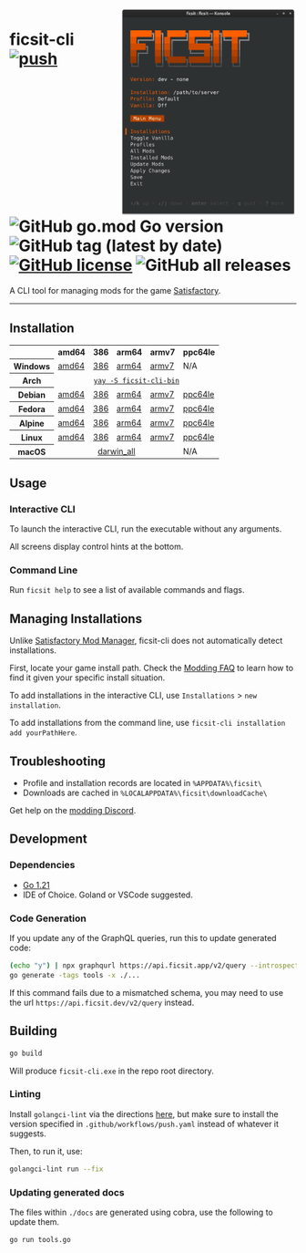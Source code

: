 <!-- markdownlint-disable MD033 -->
<!-- markdownlint-disable MD041 -->
<img align="right" width="310" src="./.github/screenshot.png" alt="ficsit-cli screenshot" />

# ficsit-cli [![push](https://github.com/Vilsol/ficsit-cli/actions/workflows/push.yaml/badge.svg)](https://github.com/Vilsol/ficsit-cli/actions/workflows/push.yaml) ![GitHub go.mod Go version](https://img.shields.io/github/go-mod/go-version/vilsol/ficsit-cli) ![GitHub tag (latest by date)](https://img.shields.io/github/v/tag/vilsol/ficsit-cli) [![GitHub license](https://img.shields.io/github/license/Vilsol/ficsit-cli)](https://github.com/Vilsol/ficsit-cli/blob/master/LICENSE) ![GitHub all releases](https://img.shields.io/github/downloads/vilsol/ficsit-cli/total)

A CLI tool for managing mods for the game [Satisfactory](https://www.satisfactorygame.com/).

---

## Installation

<table>
  <tr>
    <th></th>
    <th>amd64</th>
    <th>386</th>
    <th>arm64</th>
    <th>armv7</th>
    <th>ppc64le</th>
  </tr>
  <tr>
    <th>Windows</th>
    <td><a href="https://github.com/Vilsol/ficsit-cli/releases/latest/download/ficsit_windows_amd64.exe">amd64</a></td>
    <td><a href="https://github.com/Vilsol/ficsit-cli/releases/latest/download/ficsit_windows_386.exe">386</a></td>
    <td><a href="https://github.com/Vilsol/ficsit-cli/releases/latest/download/ficsit_windows_arm64.exe">arm64</a></td>
    <td><a href="https://github.com/Vilsol/ficsit-cli/releases/latest/download/ficsit_windows_armv7.exe">armv7</a></td>
    <td>N/A</td>
  </tr>
  <tr>
    <th>Arch</th>
    <td colspan="5" style="text-align: center"><a href="https://aur.archlinux.org/packages/ficsit-cli-bin"><code>yay -S ficsit-cli-bin</code></a></td>
  </tr>
  <tr>
    <th>Debian</th>
    <td><a href="https://github.com/Vilsol/ficsit-cli/releases/latest/download/ficsit_linux_amd64.deb">amd64</a></td>
    <td><a href="https://github.com/Vilsol/ficsit-cli/releases/latest/download/ficsit_linux_386.deb">386</a></td>
    <td><a href="https://github.com/Vilsol/ficsit-cli/releases/latest/download/ficsit_linux_arm64.deb">arm64</a></td>
    <td><a href="https://github.com/Vilsol/ficsit-cli/releases/latest/download/ficsit_linux_armv7.deb">armv7</a></td>
    <td><a href="https://github.com/Vilsol/ficsit-cli/releases/latest/download/ficsit_linux_ppc64le.deb">ppc64le</a></td>
  </tr>
  <tr>
    <th>Fedora</th>
    <td><a href="https://github.com/Vilsol/ficsit-cli/releases/latest/download/ficsit_linux_amd64.rpm">amd64</a></td>
    <td><a href="https://github.com/Vilsol/ficsit-cli/releases/latest/download/ficsit_linux_386.rpm">386</a></td>
    <td><a href="https://github.com/Vilsol/ficsit-cli/releases/latest/download/ficsit_linux_arm64.rpm">arm64</a></td>
    <td><a href="https://github.com/Vilsol/ficsit-cli/releases/latest/download/ficsit_linux_armv7.rpm">armv7</a></td>
    <td><a href="https://github.com/Vilsol/ficsit-cli/releases/latest/download/ficsit_linux_ppc64le.rpm">ppc64le</a></td>
  </tr>
  <tr>
    <th>Alpine</th>
    <td><a href="https://github.com/Vilsol/ficsit-cli/releases/latest/download/ficsit_linux_amd64.apk">amd64</a></td>
    <td><a href="https://github.com/Vilsol/ficsit-cli/releases/latest/download/ficsit_linux_386.apk">386</a></td>
    <td><a href="https://github.com/Vilsol/ficsit-cli/releases/latest/download/ficsit_linux_arm64.apk">arm64</a></td>
    <td><a href="https://github.com/Vilsol/ficsit-cli/releases/latest/download/ficsit_linux_armv7.apk">armv7</a></td>
    <td><a href="https://github.com/Vilsol/ficsit-cli/releases/latest/download/ficsit_linux_ppc64le.apk">ppc64le</a></td>
  </tr>
  <tr>
    <th>Linux</th>
    <td><a href="https://github.com/Vilsol/ficsit-cli/releases/latest/download/ficsit_linux_amd64">amd64</a></td>
    <td><a href="https://github.com/Vilsol/ficsit-cli/releases/latest/download/ficsit_linux_386">386</a></td>
    <td><a href="https://github.com/Vilsol/ficsit-cli/releases/latest/download/ficsit_linux_arm64">arm64</a></td>
    <td><a href="https://github.com/Vilsol/ficsit-cli/releases/latest/download/ficsit_linux_armv7">armv7</a></td>
    <td><a href="https://github.com/Vilsol/ficsit-cli/releases/latest/download/ficsit_linux_ppc64le">ppc64le</a></td>
  </tr>
  <tr>
    <th>macOS</th>
    <td colspan="4" style="text-align: center"><a href="https://github.com/Vilsol/ficsit-cli/releases/latest/download/ficsit_darwin_all">darwin_all</a></td>
    <td>N/A</td>
  </tr>
</table>

## Usage

### Interactive CLI

To launch the interactive CLI, run the executable without any arguments.

All screens display control hints at the bottom.

### Command Line

Run `ficsit help` to see a list of available commands and flags.

## Managing Installations

Unlike [Satisfactory Mod Manager](https://github.com/satisfactorymodding/SatisfactoryModManager/),
ficsit-cli does not automatically detect installations.

First, locate your game install path.
Check the [Modding FAQ](https://docs.ficsit.app/satisfactory-modding/latest/faq.html#Files_GameInstall)
to learn how to find it given your specific install situation.

To add installations in the interactive CLI, use `Installations` > `new installation`.

To add installations from the command line, use `ficsit-cli installation add yourPathHere`.

## Troubleshooting

* Profile and installation records are located in `%APPDATA%\ficsit\`
* Downloads are cached in `%LOCALAPPDATA%\ficsit\downloadCache\`

Get help on the [modding Discord](https://discord.ficsit.app/).

## Development

### Dependencies

* [Go 1.21](https://go.dev/doc/install)
* IDE of Choice. Goland or VSCode suggested.

### Code Generation

If you update any of the GraphQL queries, run this to update generated code:

```bash
(echo "y") | npx graphqurl https://api.ficsit.app/v2/query --introspect -H 'content-type: application/json' > schema.graphql
go generate -tags tools -x ./...
```

If this command fails due to a mismatched schema,
you may need to use the url `https://api.ficsit.dev/v2/query` instead.

## Building

```bash
go build
```

Will produce `ficsit-cli.exe` in the repo root directory.

### Linting

Install `golangci-lint` via the directions [here](https://golangci-lint.run/usage/install/#local-installation),
but make sure to install the version specified in `.github/workflows/push.yaml` instead of whatever it suggests.

Then, to run it, use:

```bash
golangci-lint run --fix
```

### Updating generated docs

The files within `./docs` are generated using cobra, use the following to update
them.

```bash
go run tools.go
```

